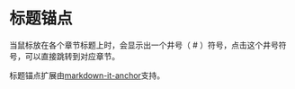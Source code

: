 # 标题锚点

当鼠标放在各个章节标题上时，会显示出一个井号（ # ）符号，点击这个井号符号，可以直接跳转到对应章节。

标题锚点扩展由[markdown-it-anchor](https://github.com/valeriangalliat/markdown-it-anchor)支持。

